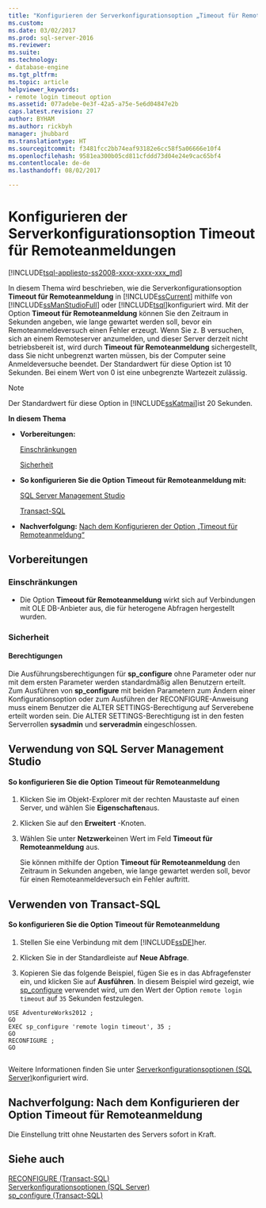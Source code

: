 ```yaml
---
title: "Konfigurieren der Serverkonfigurationsoption „Timeout für Remoteanmeldung“ | Microsoft-Dokumentation"
ms.custom: 
ms.date: 03/02/2017
ms.prod: sql-server-2016
ms.reviewer: 
ms.suite: 
ms.technology:
- database-engine
ms.tgt_pltfrm: 
ms.topic: article
helpviewer_keywords:
- remote login timeout option
ms.assetid: 077adebe-0e3f-42a5-a75e-5e6d04847e2b
caps.latest.revision: 27
author: BYHAM
ms.author: rickbyh
manager: jhubbard
ms.translationtype: HT
ms.sourcegitcommit: f3481fcc2bb74eaf93182e6cc58f5a06666e10f4
ms.openlocfilehash: 9581ea300b05cd811cfddd73d04e24e9cac65bf4
ms.contentlocale: de-de
ms.lasthandoff: 08/02/2017

---
```

# <a name="configure-the-remote-login-timeout-server-configuration-option"></a>Konfigurieren der Serverkonfigurationsoption Timeout für Remoteanmeldungen
[!INCLUDE[tsql-appliesto-ss2008-xxxx-xxxx-xxx_md](../../includes/tsql-appliesto-ss2008-xxxx-xxxx-xxx-md.md)]

  In diesem Thema wird beschrieben, wie die Serverkonfigurationsoption **Timeout für Remoteanmeldung** in [!INCLUDE[ssCurrent](../../includes/sscurrent-md.md)] mithilfe von [!INCLUDE[ssManStudioFull](../../includes/ssmanstudiofull-md.md)] oder [!INCLUDE[tsql](../../includes/tsql-md.md)]konfiguriert wird. Mit der Option **Timeout für Remoteanmeldung** können Sie den Zeitraum in Sekunden angeben, wie lange gewartet werden soll, bevor ein Remoteanmeldeversuch einen Fehler erzeugt. Wenn Sie z. B versuchen, sich an einem Remoteserver anzumelden, und dieser Server derzeit nicht betriebsbereit ist, wird durch **Timeout für Remoteanmeldung** sichergestellt, dass Sie nicht unbegrenzt warten müssen, bis der Computer seine Anmeldeversuche beendet. Der Standardwert für diese Option ist 10 Sekunden. Bei einem Wert von 0 ist eine unbegrenzte Wartezeit zulässig.  
  
> [!NOTE]  
>  Der Standardwert für diese Option in [!INCLUDE[ssKatmai](../../includes/sskatmai-md.md)]ist 20 Sekunden.  
  
 **In diesem Thema**  
  
-   **Vorbereitungen:**  
  
     [Einschränkungen](#Restrictions)  
  
     [Sicherheit](#Security)  
  
-   **So konfigurieren Sie die Option Timeout für Remoteanmeldung mit:**  
  
     [SQL Server Management Studio](#SSMSProcedure)  
  
     [Transact-SQL](#TsqlProcedure)  
  
-   **Nachverfolgung:**  [Nach dem Konfigurieren der Option „Timeout für Remoteanmeldung“](#FollowUp)  
  
##  <a name="BeforeYouBegin"></a> Vorbereitungen  
  
###  <a name="Restrictions"></a> Einschränkungen  
  
-   Die Option **Timeout für Remoteanmeldung** wirkt sich auf Verbindungen mit OLE DB-Anbieter aus, die für heterogene Abfragen hergestellt wurden.  
  
###  <a name="Security"></a> Sicherheit  
  
####  <a name="Permissions"></a> Berechtigungen  
 Die Ausführungsberechtigungen für **sp_configure** ohne Parameter oder nur mit dem ersten Parameter werden standardmäßig allen Benutzern erteilt. Zum Ausführen von **sp_configure** mit beiden Parametern zum Ändern einer Konfigurationsoption oder zum Ausführen der RECONFIGURE-Anweisung muss einem Benutzer die ALTER SETTINGS-Berechtigung auf Serverebene erteilt worden sein. Die ALTER SETTINGS-Berechtigung ist in den festen Serverrollen **sysadmin** und **serveradmin** eingeschlossen.  
  
##  <a name="SSMSProcedure"></a> Verwendung von SQL Server Management Studio  
  
#### <a name="to-configure-the-remote-login-timeout-option"></a>So konfigurieren Sie die Option Timeout für Remoteanmeldung  
  
1.  Klicken Sie im Objekt-Explorer mit der rechten Maustaste auf einen Server, und wählen Sie **Eigenschaften**aus.  
  
2.  Klicken Sie auf den **Erweitert** -Knoten.  
  
3.  Wählen Sie unter **Netzwerk**einen Wert im Feld **Timeout für Remoteanmeldung** aus.  
  
     Sie können mithilfe der Option **Timeout für Remoteanmeldung** den Zeitraum in Sekunden angeben, wie lange gewartet werden soll, bevor für einen Remoteanmeldeversuch ein Fehler auftritt.  
  
##  <a name="TsqlProcedure"></a> Verwenden von Transact-SQL  
  
#### <a name="to-configure-the-remote-login-timeout-option"></a>So konfigurieren Sie die Option Timeout für Remoteanmeldung  
  
1.  Stellen Sie eine Verbindung mit dem [!INCLUDE[ssDE](../../includes/ssde-md.md)]her.  
  
2.  Klicken Sie in der Standardleiste auf **Neue Abfrage**.  
  
3.  Kopieren Sie das folgende Beispiel, fügen Sie es in das Abfragefenster ein, und klicken Sie auf **Ausführen**. In diesem Beispiel wird gezeigt, wie [sp_configure](../../relational-databases/system-stored-procedures/sp-configure-transact-sql.md) verwendet wird, um den Wert der Option `remote login timeout` auf `35` Sekunden festzulegen.  
  
```tsql  
USE AdventureWorks2012 ;  
GO  
EXEC sp_configure 'remote login timeout', 35 ;  
GO  
RECONFIGURE ;  
GO  
  
```  
  
 Weitere Informationen finden Sie unter [Serverkonfigurationsoptionen &#40;SQL Server&#41;](../../database-engine/configure-windows/server-configuration-options-sql-server.md)konfiguriert wird.  
  
##  <a name="FollowUp"></a> Nachverfolgung: Nach dem Konfigurieren der Option Timeout für Remoteanmeldung  
 Die Einstellung tritt ohne Neustarten des Servers sofort in Kraft.  
  
## <a name="see-also"></a>Siehe auch  
 [RECONFIGURE &#40;Transact-SQL&#41;](../../t-sql/language-elements/reconfigure-transact-sql.md)   
 [Serverkonfigurationsoptionen &#40;SQL Server&#41;](../../database-engine/configure-windows/server-configuration-options-sql-server.md)   
 [sp_configure &#40;Transact-SQL&#41;](../../relational-databases/system-stored-procedures/sp-configure-transact-sql.md)  
  
  

